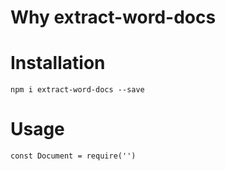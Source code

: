 # Why extract-word-docs

# Installation

`npm i extract-word-docs --save`

# Usage

```
const Document = require('')
```